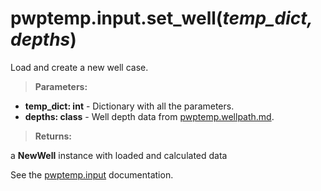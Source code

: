 # pwptemp.input.set_well(*temp_dict, depths*) #

Load and create a new well case.

> **Parameters:**
* **temp_dict: int** - Dictionary with all the parameters.
* **depths: class** - Well depth data from [pwptemp.wellpath.md](https://github.com/pro-well-plan/pwptemp/blob/master/docs/pwptemp.wellpath.md).

> **Returns:**

a **NewWell** instance with loaded and calculated data


See the [pwptemp.input](https://github.com/pro-well-plan/pwptemp/blob/master/docs/pwptemp.input.md) documentation.
